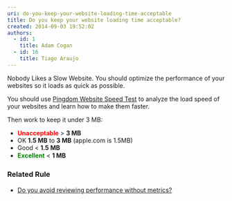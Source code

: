 ```yaml
---
uri: do-you-keep-your-website-loading-time-acceptable
title: Do you keep your website loading time acceptable?
created: 2014-09-03 19:52:02
authors:
  - id: 1
    title: Adam Cogan
  - id: 16
    title: Tiago Araujo
---
```





<span class='intro'> Nobody Likes a Slow Website. You should optimize the performance of your websites so it loads as quick as possible. </span>

<p>You should use 
   <a href="http&#58;//tools.pingdom.com/fpt/" target="_blank">Pingdom Website Speed Test​​​</a> to analyze the load speed of your websites and learn how to make them faster.</p><p>Then work to k​eep it under 3 MB&#58;</p><div><ul><li> 
         <span style="line-height&#58;20px;"></span>
         <span style="color&#58;#ff0000;">
            <b>Unacceptable</b></span> &gt; 
         <b>3 MB​​</b></li><li>OK&#160;<b>1.5 MB</b> to 
         <b>3 MB</b>&#160;(apple.com is 1.5MB)</li><li>Good&#160;&lt; 
         <b>1.5 MB​</b></li><li> 
         <span style="color&#58;#008000;">
            <strong style="color&#58;#008000;">
               <span style="color&#58;#008000;">Excellent</span></strong></span> &lt; 
         <b>1 MB</b><span style="line-height&#58;20px;"><br></span></li></ul><div><h3 class="ssw15-rteElement-H3">Related Rule​</h3><ul><li>
            <span style="line-height&#58;1.6;">​<a href="/do-you-avoid-reviewing-performance-without-metrics">Do you avoid reviewing performa​​nce without metrics?​</a></span></li></ul>
      <span style="line-height&#58;21px;"><b><br></b></span></div></div>


